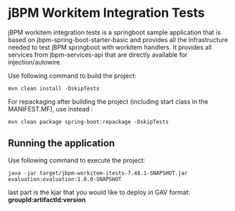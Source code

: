 jBPM Workitem Integration Tests
========================================

jBPM workitem integration tests is a springboot sample application that is based on jbpm-spring-boot-starter-basic 
and provides all the infrastructure needed to test jBPM springboot with workitem handlers. 
It provides all services from jbpm-services-api that are directly available for injection/autowire.

Use following command to build the project:

```
mvn clean install -DskipTests
```

For repackaging after building the project (including start class in the MANIFEST.MF), use instead :

```
mvn clean package spring-boot:repackage -DskipTests
```


Running the application
------------------------------

Use following command to execute the project:

```
java -jar target/jbpm-workitem-itests-7.48.1-SNAPSHOT.jar evaluation:evaluation:1.0.0-SNAPSHOT
```

last part is the kjar that you would like to deploy in GAV format: **groupId:artifactId:version**


